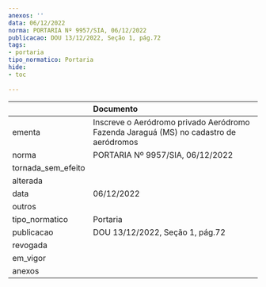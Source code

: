 ```yaml
---
anexos: ''
data: 06/12/2022
norma: PORTARIA Nº 9957/SIA, 06/12/2022
publicacao: DOU 13/12/2022, Seção 1, pág.72
tags:
- portaria
tipo_normatico: Portaria
hide: 
- toc 
 
---
```


|                    | Documento                                                                             |
|:-------------------|:--------------------------------------------------------------------------------------|
| ementa             | Inscreve o Aeródromo privado Aeródromo Fazenda Jaraguá (MS) no cadastro de aeródromos |
| norma              | PORTARIA Nº 9957/SIA, 06/12/2022                                                      |
| tornada_sem_efeito |                                                                                       |
| alterada           |                                                                                       |
| data               | 06/12/2022                                                                            |
| outros             |                                                                                       |
| tipo_normatico     | Portaria                                                                              |
| publicacao         | DOU 13/12/2022, Seção 1, pág.72                                                       |
| revogada           |                                                                                       |
| em_vigor           |                                                                                       |
| anexos             |                                                                                       |
